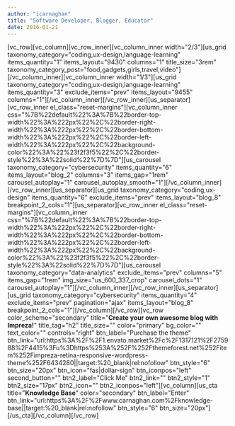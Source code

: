 ```yaml
---
author: "icarnaghan"
title: "Software Developer, Blogger, Educator"
date: 2016-01-21
---
```


\[vc\_row\]\[vc\_column\]\[vc\_row\_inner\]\[vc\_column\_inner width="2/3"\]\[us\_grid taxonomy\_category="coding,ux-design,language-learning" items\_quantity="1" items\_layout="9430" columns="1" title\_size="3rem" taxonomy\_category\_post="food,gadgets,girls,travel,video"\]\[/vc\_column\_inner\]\[vc\_column\_inner width="1/3"\]\[us\_grid taxonomy\_category="coding,ux-design,language-learning" items\_quantity="3" exclude\_items="prev" items\_layout="9455" columns="1"\]\[/vc\_column\_inner\]\[/vc\_row\_inner\]\[us\_separator\]\[vc\_row\_inner el\_class="reset-margins"\]\[vc\_column\_inner css="%7B%22default%22%3A%7B%22border-top-width%22%3A%222px%22%2C%22border-right-width%22%3A%222px%22%2C%22border-bottom-width%22%3A%222px%22%2C%22border-left-width%22%3A%222px%22%2C%22background-color%22%3A%22%23f2f3f5%22%2C%22border-style%22%3A%22solid%22%7D%7D"\]\[us\_carousel taxonomy\_category="cybersecurity" items\_quantity="6" items\_layout="blog\_2" columns="3" items\_gap="1rem" carousel\_autoplay="1" carousel\_autoplay\_smooth="1"\]\[/vc\_column\_inner\]\[/vc\_row\_inner\]\[us\_separator\]\[us\_grid taxonomy\_category="coding,ux-design" items\_quantity="6" exclude\_items="prev" items\_layout="blog\_8" breakpoint\_2\_cols="1"\]\[us\_separator\]\[vc\_row\_inner el\_class="reset-margins"\]\[vc\_column\_inner css="%7B%22default%22%3A%7B%22border-top-width%22%3A%222px%22%2C%22border-right-width%22%3A%222px%22%2C%22border-bottom-width%22%3A%222px%22%2C%22border-left-width%22%3A%222px%22%2C%22background-color%22%3A%22%23f2f3f5%22%2C%22border-style%22%3A%22solid%22%7D%7D"\]\[us\_carousel taxonomy\_category="data-analytics" exclude\_items="prev" columns="5" items\_gap="1rem" img\_size="us\_600\_337\_crop" carousel\_dots="1" carousel\_autoplay="1"\]\[/vc\_column\_inner\]\[/vc\_row\_inner\]\[us\_separator\]\[us\_grid taxonomy\_category="cybersecurity" items\_quantity="4" exclude\_items="prev" pagination="ajax" items\_layout="blog\_8" breakpoint\_2\_cols="1"\]\[/vc\_column\]\[/vc\_row\]\[vc\_row color\_scheme="secondary" title="**Create your own awesome blog with Impreza!**" title\_tag="h2" title\_size="" color="primary" bg\_color="" text\_color="" controls="right" btn\_label="Purchase the theme" btn\_link="url:https%3A%2F%2F1.envato.market%2Fc%2F1317121%2F275988%2F4415%3Fu%3Dhttps%253A%252F%252Fthemeforest.net%252Fitem%252Fimpreza-retina-responsive-wordpress-theme%252F6434280||target:%20\_blank|rel:nofollow" btn\_style="6" btn\_size="20px" btn\_icon="fas|dollar-sign" btn\_iconpos="left" second\_button="" btn2\_label="Click Me" btn2\_link="" btn2\_style="1" btn2\_size="17px" btn2\_icon="" btn2\_iconpos="left"\]\[vc\_column\]\[us\_cta title="**Knowledge Base**" color="secondary" btn\_label="Enter" btn\_link="url:https%3A%2F%2Fwww.carnaghan.com%2Fknowledge-base||target:%20\_blank|rel:nofollow" btn\_style="6" btn\_size="20px"\]\[/us\_cta\]\[/vc\_column\]\[/vc\_row\]
